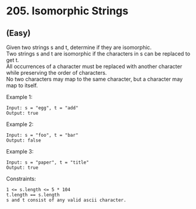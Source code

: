 # 205. Isomorphic Strings
## (Easy)

Given two strings s and t, determine if they are isomorphic.
<br>
Two strings s and t are isomorphic if the characters in s can be replaced to get t.
<br>
All occurrences of a character must be replaced with another character while preserving the order of characters. <br>
No two characters may map to the same character, but a character may map to itself.

 

Example 1:

```
Input: s = "egg", t = "add"
Output: true
```

Example 2:

```
Input: s = "foo", t = "bar"
Output: false
```

Example 3:

```
Input: s = "paper", t = "title"
Output: true
``` 

Constraints:

```
1 <= s.length <= 5 * 104
t.length == s.length
s and t consist of any valid ascii character.
```